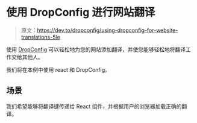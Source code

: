 # 使用 DropConfig 进行网站翻译

> 原文：<https://dev.to/dropconfig/using-dropconfig-for-website-translations-5le>

使用 [DropConfig](https://www.dropconfig.com) 可以轻松地为您的网站添加翻译，并使您能够轻松地将翻译工作交给其他人。

我们将在本例中使用 react 和 DropConfig。

## 场景

我们希望能够将翻译键传递给 React 组件，并根据用户的浏览器加载正确的翻译。